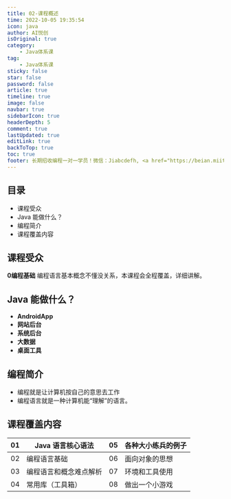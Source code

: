 ```yaml
---
title: 02-课程概述
time: 2022-10-05 19:35:54
icon: java
author: AI悦创
isOriginal: true
category: 
    - Java体系课
tag:
    - Java体系课
sticky: false
star: false
password: false
article: true
timeline: true
image: false
navbar: true
sidebarIcon: true
headerDepth: 5
comment: true
lastUpdated: true
editLink: true
backToTop: true
toc: true
footer: 长期招收编程一对一学员！微信：Jiabcdefh, <a href="https://beian.miit.gov.cn/" target="_blank">闽ICP备19021486号-6</a>
---
```


## 目录

- 课程受众
- Java 能做什么？
- 编程简介
- 课程覆盖内容

## 课程受众
**0编程基础**
编程语言基本概念不懂没关系，本课程会全程覆盖，详细讲解。

## Java 能做什么？

- **AndroidApp**
- **网站后台**
-  **系统后台**
-  **大数据**
- **桌面工具**



## 编程简介

- 编程就是让计算机按自己的意思去工作 
- 编程语言就是一种计算机能“理解”的语言。



## 课程覆盖内容
| 01 | Java 语言核心语法 | 05 | 各种大小练兵的例子 |
| --- | --- | --- | --- |
| 02 | 编程语言基础 | 06 | 面向对象的思想 |
| 03 | 编程语言和概念难点解析 | 07 | 环境和工具使用 |
| 04 | 常用库（工具箱） | 08 | 做出一个小游戏 |

